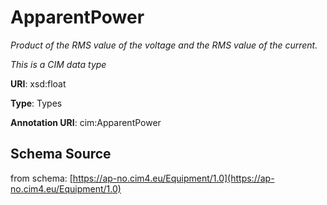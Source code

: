 # ApparentPower

_Product of the RMS value of the voltage and the RMS value of the current._

*This is a CIM data type*

**URI**: xsd:float

**Type**: Types

**Annotation URI**: cim:ApparentPower

## Schema Source

from schema: [https://ap-no.cim4.eu/Equipment/1.0](https://ap-no.cim4.eu/Equipment/1.0)
